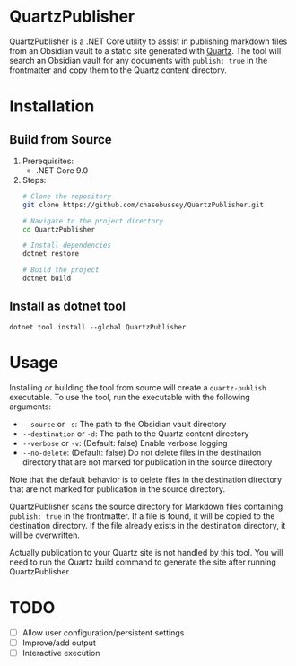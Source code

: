 # QuartzPublisher

QuartzPublisher is a .NET Core utility to assist in publishing markdown files from an Obsidian vault to
a static site generated with [Quartz](https://quartz.jzhao.xyz). The tool will search an Obsidian vault
for any documents with `publish: true` in the frontmatter and copy them to the Quartz content directory.

# Installation
## Build from Source
1. Prerequisites:
   - .NET Core 9.0
2. Steps:
   ```sh
   # Clone the repository
   git clone https://github.com/chasebussey/QuartzPublisher.git

   # Navigate to the project directory
   cd QuartzPublisher

   # Install dependencies
   dotnet restore
   
   # Build the project
   dotnet build
   ```
## Install as dotnet tool
`dotnet tool install --global QuartzPublisher`

# Usage
Installing or building the tool from source will create a `quartz-publish` executable. To use the tool, run the executable with the following arguments:
- `--source` or `-s`: The path to the Obsidian vault directory
- `--destination` or `-d`: The path to the Quartz content directory
- `--verbose` or `-v`: (Default: false) Enable verbose logging
- `--no-delete`: (Default: false) Do not delete files in the destination directory that are not marked for publication in the source directory

Note that the default behavior is to delete files in the destination directory that are not marked for publication in the source directory.

QuartzPublisher scans the source directory for Markdown files containing `publish: true` in the frontmatter. If a file is found, it will be copied to the destination directory. If the file already exists in the destination directory, it will be overwritten.

Actually publication to your Quartz site is not handled by this tool. You will need to run the Quartz build command to generate the site after running QuartzPublisher.

# TODO
- [ ] Allow user configuration/persistent settings
- [ ] Improve/add output
- [ ] Interactive execution